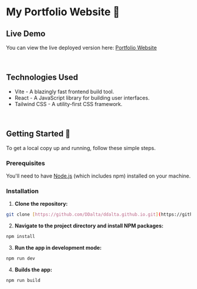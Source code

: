 # My Portfolio Website 🚀


## Live Demo

You can view the live deployed version here: [Portfolio Website](https://ddalta.github.io)

&nbsp;

## Technologies Used

- Vite - A blazingly fast frontend build tool.
- React - A JavaScript library for building user interfaces.
- Tailwind CSS - A utility-first CSS framework.

&nbsp;

## Getting Started 🏁

To get a local copy up and running, follow these simple steps.

### Prerequisites

You'll need to have [Node.js](https://nodejs.org/en/) (which includes npm) installed on your machine.

### Installation

1. **Clone the repository:**
  ```sh
  git clone [https://github.com/DDalta/ddalta.github.io.git](https://github.com/DDalta/ddalta.github.io.git)
  ```
2. **Navigate to the project directory and install NPM packages:**
  ```sh
  npm install
  ```
3. **Run the app in development mode:**
  ```sh
  npm run dev
  ```
4. **Builds the app:**
  ```sh
  npm run build
  ```
